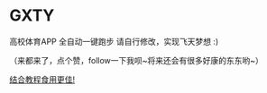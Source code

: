# GXTY
高校体育APP 全自动一键跑步
请自行修改，实现飞天梦想
:)

（来都来了，点个赞，follow一下我呗~将来还会有很多好康的东东哟~）

[结合教程食用更佳!](https://blog.csdn.net/github_35300262/article/details/82957497)
